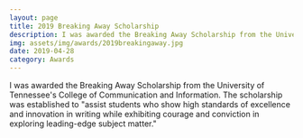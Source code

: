 ```yaml
---
layout: page
title: 2019 Breaking Away Scholarship
description: I was awarded the Breaking Away Scholarship from the University of Tennessee's College of Communication and Information.
img: assets/img/awards/2019breakingaway.jpg
date: 2019-04-28
category: Awards
---
```


I was awarded the Breaking Away Scholarship from the University of Tennessee's College of Communication and Information. The scholarship was established to "assist students who show high standards of excellence and innovation in writing while exhibiting courage and conviction in exploring leading-edge subject matter."
